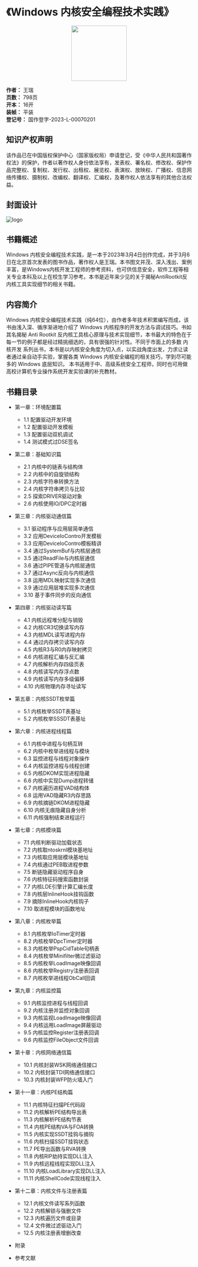 # 《Windows 内核安全编程技术实践》

<div align=center>
<img width="150" src="https://user-images.githubusercontent.com/52789403/201465673-01dd7d47-7092-4523-b828-8af16030b979.png" />
</div>

**作者：** 王瑞<br>
**页数：** 798页<br>
**开本：** 16开<br>
**装帧：** 平装<br>
**登记号：** 国作登字-2023-L-00070201<br>

## 知识产权声明

该作品已在中国版权保护中心（国家版权局）申请登记，受《中华人民共和国著作权法》的保护，作者以著作权人身份依法享有，发表权、署名权、修改权、保护作品完整权、复制权、发行权、出租权、展览权、表演权、放映权、广播权、信息网络传播权、摄制权、改编权、翻译权、汇编权，及著作权人依法享有的其他合法权益。

## 封面设计

![logo](https://user-images.githubusercontent.com/52789403/233877760-ca55b957-448a-4d08-903c-be71f189f0cb.PNG)

## 书籍概述

Windows 内核安全编程技术实践，是一本于2023年3月4日创作完成，并于3月6日在北京首次发表的图书作品，著作权人是王瑞。本书图文并茂、深入浅出、案例丰富，是Windows内核开发工程师的参考资料，也可供信息安全，软件工程等相关专业本科及以上在校生学习参考。本书是近年来少见的关于揭秘AntiRootkit反内核工具实现细节的相关书籍。

## 内容简介

Windows 内核安全编程技术实践（纯64位），由作者多年技术积累编写而成，该书由浅入深、循序渐进地介绍了 Windows 内核程序的开发方法与调试技巧。书如其名揭秘 Anti Rootkit 反内核工具核心原理与技术实现细节，本书最大的特色在于每一节的例子都是经过精挑细选的，具有很强的针对性。不同于市面上的多数 内核开发 系列丛书，本书是以内核安全角度为切入点，以实战角度出发，力求让读者通过亲自动手实验，掌握各类 Windows 内核安全编程的相关技巧，学到尽可能多的 Windows 底层知识。 本书适用于中、高级系统安全工程师，同时也可用做高校计算机专业操作系统开发实验课的补充教材。

## 书籍目录

 - 第一章：环境配置篇
   - 1.1 配置驱动开发环境
   - 1.2 配置驱动开发模板
   - 1.3 配置驱动双机调试
   - 1.4 测试模式过DSE签名

 - 第二章：基础知识篇
   - 2.1 内核中的链表与结构体
   - 2.2 内核中的自旋锁结构
   - 2.3 内核字符串转换方法
   - 2.4 内核字符串拷贝与比较
   - 2.5 探索DRIVER驱动对象
   - 2.6 内核使用IO/DPC定时器

 - 第三章：内核驱动通信篇
   - 3.1 驱动程序与应用层简单通信
   - 3.2 应用DeviceIoContro开发模板
   - 3.3 应用DeviceIoContro模板精讲
   - 3.4 通过SystemBuf与内核层通信
   - 3.5 通过ReadFile与内核层通信
   - 3.6 通过PIPE管道与内核层通信
   - 3.7 通过Async反向与内核通信
   - 3.8 运用MDL映射实现多次通信
   - 3.9 通过应用层堆实现多次通信
   - 3.10 基于事件同步的反向通信

 - 第四章：内核驱动读写篇
   - 4.1 内核远程堆分配与销毁
   - 4.2 内核CR3切换读写内存
   - 4.3 内核MDL读写进程内存
   - 4.4 通过内存拷贝读写内存
   - 4.5 内核R3与R0内存映射拷贝
   - 4.6 内核进程汇编与反汇编
   - 4.7 内核解析内存四级页表
   - 4.8 内核读写内存浮点数
   - 4.9 内核读写内存多级偏移
   - 4.10 内核物理内存寻址读写

 - 第五章：内核SSDT枚举篇
   - 5.1 内核枚举SSDT表基址
   - 5.2 内核枚举SSSDT表基址

 - 第六章：内核进程线程篇
   - 6.1 内核中进程与句柄互转
   - 6.2 内核中枚举进线程与模块
   - 6.3 监控进程与线程对象操作
   - 6.4 内核监控进程与线程创建
   - 6.5 内核DKOM实现进程隐藏
   - 6.6 内核中实现Dump进程转储
   - 6.7 内核遍历进程VAD结构体
   - 6.8 运用VAD隐藏R3内存思路
   - 6.9 内核摘链DKOM进程隐藏
   - 6.10 内核无痕隐藏自身分析
   - 6.11 内核强制结束进程运行

 - 第七章：内核模块篇
   - 7.1 内核判断驱动加载状态
   - 7.2 内核取ntoskrnl模块基地址
   - 7.3 内核取应用层模块基地址
   - 7.4 内核通过PEB取进程参数
   - 7.5 断链隐藏驱动程序自身
   - 7.6 内核特征码搜索函数封装
   - 7.7 内核LDE引擎计算汇编长度
   - 7.8 内核层InlineHook挂钩函数
   - 7.9 摘除InlineHook内核钩子
   - 7.10 取进程模块的函数地址

 - 第八章：内核枚举篇
   - 8.1 内核枚举IoTimer定时器
   - 8.2 内核枚举DpcTimer定时器
   - 8.3 内核枚举PspCidTable句柄表
   - 8.4 内核枚举Minifilter微过滤驱动
   - 8.5 内核枚举LoadImage映像回调
   - 8.6 内核枚举Registry注册表回调
   - 8.7 内核枚举进线程ObCall回调

 - 第九章：内核监控篇
   - 9.1 内核监控进程与线程回调
   - 9.2 内核注册并监控对象回调
   - 9.3 内核监视LoadImage映像回调
   - 9.4 内核运用LoadImage屏蔽驱动
   - 9.5 内核监控Register注册表回调
   - 9.6 内核监控FileObject文件回调

 - 第十章：内核网络通信篇
   - 10.1 内核封装WSK网络通信接口
   - 10.2 内核封装TDI网络通信接口
   - 10.3 内核封装WFP防火墙入门

 - 第十一章：内核PE结构篇
   - 11.1 内核特征扫描PE代码段
   - 11.2 内核解析PE结构导出表
   - 11.3 内核解析PE结构节表
   - 11.4 内核PE结构VA与FOA转换
   - 11.5 内核实现SSDT挂钩与摘钩
   - 11.6 内核扫描SSDT挂钩状态
   - 11.7 PE导出函数与RVA转换
   - 11.8 内核RIP劫持实现DLL注入
   - 11.9 内核远程线程实现DLL注入
   - 11.10 内核LoadLibrary实现DLL注入
   - 11.11 内核ShellCode实现线程注入

 - 第十二章：内核文件与注册表篇
   - 12.1 内核文件读写系列函数
   - 12.2 内核解锁与强删文件
   - 12.3 内核遍历文件或目录
   - 12.4 文件微过滤驱动入门
   - 12.5 内核注册表增删改查

 - 附录
 - 参考文献
